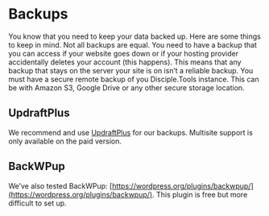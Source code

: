 # Backups

You know that you need to keep your data backed up. Here are some things to keep in mind. Not all backups are equal. You need to have a backup that you can access if your website goes down or if your hosting provider accidentally deletes your account \(this happens\). This means that any backup that stays on the server your site is on isn’t a reliable backup. You must have a secure remote backup of you Disciple.Tools instance. This can be with Amazon S3, Google Drive or any other secure storage location.

## UpdraftPlus

We recommend and use [UpdraftPlus](https://updraftplus.com/) for our backups. Multisite support is only available on the paid version.

## BackWPup

We’ve also tested BackWPup: [https://wordpress.org/plugins/backwpup/](https://wordpress.org/plugins/backwpup/). This plugin is free but more difficult to set up.

